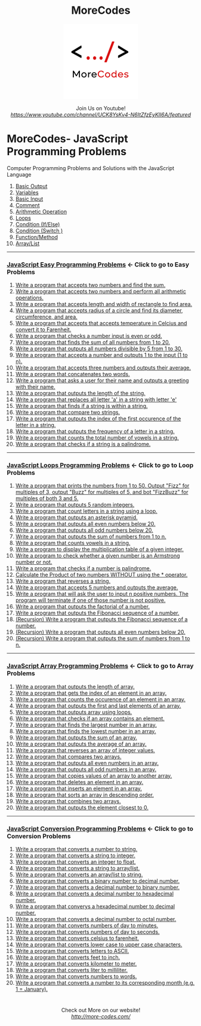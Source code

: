 <h1 align="center">MoreCodes</h1>
<p align="center"> 
  <img src="/morecodescir.png"/>
</p>

<p align="center">
Join Us on Youtube! <br/>
<i><u>https://www.youtube.com/channel/UCK8YsKv4-N6ItZfzEyKlI6A/featured</u></i>
</p>

#

# MoreCodes- JavaScript Programming Problems
Computer Programming Problems and Solutions with the JavaScript Language

1. <a href="https://github.com/ArjunAranetaCodes/MoreCodes-JavaScript/blob/master/Basics1.js" target="_blank">Basic Output</a>
2. <a href="https://github.com/ArjunAranetaCodes/MoreCodes-JavaScript/blob/master/Basics2.js" target="_blank">Variables</a>
3. <a href="https://github.com/ArjunAranetaCodes/MoreCodes-JavaScript/blob/master/Basics3.js" target="_blank">Basic Input</a>
4. <a href="https://github.com/ArjunAranetaCodes/MoreCodes-JavaScript/blob/master/Basics4.js" target="_blank">Comment</a>
5. <a href="https://github.com/ArjunAranetaCodes/MoreCodes-JavaScript/blob/master/Basics5.js" target="_blank">Arithmetic Operation</a>
6. <a href="https://github.com/ArjunAranetaCodes/MoreCodes-JavaScript/blob/master/Basics6.js" target="_blank">Loops</a>
7. <a href="https://github.com/ArjunAranetaCodes/MoreCodes-JavaScript/blob/master/Basics7.js" target="_blank">Condition (If/Else)</a>
8. <a href="https://github.com/ArjunAranetaCodes/MoreCodes-JavaScript/blob/master/Basics8.js" target="_blank">Condition (Switch )</a>
9. <a href="https://github.com/ArjunAranetaCodes/MoreCodes-JavaScript/blob/master/Basics9.js" target="_blank">Function/Method</a>
10. <a href="https://github.com/ArjunAranetaCodes/MoreCodes-JavaScript/blob/master/Basics10.js" target="_blank">Array/List</a>

- - - -
### [JavaScript Easy Programming Problems](Easy%20Problems) <- Click to go to Easy Problems

1. <a href="https://github.com/ArjunAranetaCodes/MoreCodes-JavaScript/blob/master/Easy%20Problems/problem1.js" target="_blank">Write a program that accepts two numbers and find the sum.</a>
2. <a href="https://github.com/ArjunAranetaCodes/MoreCodes-JavaScript/blob/master/Easy%20Problems/problem2.js" target="_blank">Write a program that accepts two numbers and perform all arithmetic operations.</a>
3. <a href="https://github.com/ArjunAranetaCodes/MoreCodes-JavaScript/blob/master/Easy%20Problems/problem3.js" target="_blank">Write a program that accepts length and width of rectangle to find area.</a>
4. <a href="https://github.com/ArjunAranetaCodes/MoreCodes-JavaScript/blob/master/Easy%20Problems/problem4.js" target="_blank">Write a program that accepts radius of a circle and find its diameter, circumference, and area.</a>
5. <a href="https://github.com/ArjunAranetaCodes/MoreCodes-JavaScript/blob/master/Easy%20Problems/problem5.js" target="_blank">Write a program that accepts that accepts temperature in Celcius and convert it to Farenheit.</a>
6. <a href="https://github.com/ArjunAranetaCodes/MoreCodes-JavaScript/blob/master/Easy%20Problems/problem6.js" target="_blank">Write a program that checks a number input is even or odd.</a>
7. <a href="https://github.com/ArjunAranetaCodes/MoreCodes-JavaScript/blob/master/Easy%20Problems/problem7.js" target="_blank">Write a program that finds the sum of all numbers from 1 to 20.</a>
8. <a href="https://github.com/ArjunAranetaCodes/MoreCodes-JavaScript/blob/master/Easy%20Problems/problem8.js" target="_blank">Write a program that outputs all numbers divisible by 5 from 1 to 30.</a>
9. <a href="https://github.com/ArjunAranetaCodes/MoreCodes-JavaScript/blob/master/Easy%20Problems/problem9.js" target="_blank">Write a program that accepts a number and outputs 1 to the input (1 to n).</a>
10. <a href="https://github.com/ArjunAranetaCodes/MoreCodes-JavaScript/blob/master/Easy%20Problems/problem10.js" target="_blank">Write a program that accepts three numbers and outputs their average.</a>
11. <a href="https://github.com/ArjunAranetaCodes/MoreCodes-JavaScript/blob/master/Easy%20Problems/problem11.js" target="_blank">Write a program that concatenates two words.</a>
12. <a href="https://github.com/ArjunAranetaCodes/MoreCodes-JavaScript/blob/master/Easy%20Problems/problem12.js" target="_blank">Write a program that asks a user for their name and outputs a greeting with their name.</a>
13. <a href="https://github.com/ArjunAranetaCodes/MoreCodes-JavaScript/blob/master/Easy%20Problems/problem13.js" target="_blank">Write a program that outputs the length of the string.</a>
14. <a href="https://github.com/ArjunAranetaCodes/MoreCodes-JavaScript/blob/master/Easy%20Problems/problem14.js" target="_blank">Write a program that replaces all letter 'a' in a string with letter 'e'</a>
15. <a href="https://github.com/ArjunAranetaCodes/MoreCodes-JavaScript/blob/master/Easy%20Problems/problem15.js" target="_blank">Write a program that finds if a string is within a string.</a>
16. <a href="https://github.com/ArjunAranetaCodes/MoreCodes-JavaScript/blob/master/Easy%20Problems/problem16.js" target="_blank">Write a program that compare two strings.</a>
17. <a href="https://github.com/ArjunAranetaCodes/MoreCodes-JavaScript/blob/master/Easy%20Problems/problem17.js" target="_blank">Write a program that outputs the index of the first occurence of the letter in a string.</a>
18. <a href="https://github.com/ArjunAranetaCodes/MoreCodes-JavaScript/blob/master/Easy%20Problems/problem18.js" target="_blank">Write a program that outputs the frequency of a letter in a string.</a>
19. <a href="https://github.com/ArjunAranetaCodes/MoreCodes-JavaScript/blob/master/Easy%20Problems/problem19.js" target="_blank">Write a program that counts the total number of vowels in a string.</a>
20. <a href="https://github.com/ArjunAranetaCodes/MoreCodes-JavaScript/blob/master/Easy%20Problems/problem20.js" target="_blank">Write a program that checks if a string is a palindrome.</a>

- - - -
### [JavaScript Loops Programming Problems](Loops/) <- Click to go to Loop Problems

1. <a href="https://github.com/ArjunAranetaCodes/MoreCodes-JavaScript/blob/master/Loops/problem1.js" target="_blank">Write a program that prints the numbers from 1 to 50. Output "Fizz" for multiples of 3, output "Buzz" for multiples of 5, and bot "FizzBuzz" for multiples of both 3 and 5.</a>
2. <a href="https://github.com/ArjunAranetaCodes/MoreCodes-JavaScript/blob/master/Loops/problem2.js" target="_blank">Write a program that outputs 5 random integers.</a>
3. <a href="https://github.com/ArjunAranetaCodes/MoreCodes-JavaScript/blob/master/Loops/problem3.js" target="_blank">Write a program that count letters in a string using a loop.</a>
4. <a href="https://github.com/ArjunAranetaCodes/MoreCodes-JavaScript/blob/master/Loops/problem4.js" target="_blank">Write a program that outputs an asterisk pyramid.</a>
5. <a href="https://github.com/ArjunAranetaCodes/MoreCodes-JavaScript/blob/master/Loops/problem5.js" target="_blank">Write a program that outputs all even numbers below 20.</a>
6. <a href="https://github.com/ArjunAranetaCodes/MoreCodes-JavaScript/blob/master/Loops/problem6.js" target="_blank">Write a program that outputs all odd numbers below 20.</a>
7. <a href="https://github.com/ArjunAranetaCodes/MoreCodes-JavaScript/blob/master/Loops/problem7.js" target="_blank">Write a program that outputs the sum of numbers from 1 to n.</a>
8. <a href="https://github.com/ArjunAranetaCodes/MoreCodes-JavaScript/blob/master/Loops/problem8.js" target="_blank">Write a program that counts vowels in a string.</a>
9. <a href="https://github.com/ArjunAranetaCodes/MoreCodes-JavaScript/blob/master/Loops/problem9.js" target="_blank">Write a program to display the multiplication table of a given integer.</a>
10. <a href="https://github.com/ArjunAranetaCodes/MoreCodes-JavaScript/blob/master/Loops/problem10.js" target="_blank">Write a program to check whether a given number is an Armstrong number or not.</a>
11. <a href="https://github.com/ArjunAranetaCodes/MoreCodes-JavaScript/blob/master/Loops/problem11.js" target="_blank">Write a program that checks if a number is palindrome.</a>
12. <a href="https://github.com/ArjunAranetaCodes/MoreCodes-JavaScript/blob/master/Loops/problem12.js" target="_blank">Calculate the Product of two numbers WITHOUT using the * operator.</a>
13. <a href="https://github.com/ArjunAranetaCodes/MoreCodes-JavaScript/blob/master/Loops/problem13.js" target="_blank">Write a program that reverses a string.</a>
14. <a href="https://github.com/ArjunAranetaCodes/MoreCodes-JavaScript/blob/master/Loops/problem14.js" target="_blank">Write a program that accepts 5 numbers and outputs the average.</a>
15. <a href="https://github.com/ArjunAranetaCodes/MoreCodes-JavaScript/blob/master/Loops/problem15.js" target="_blank">Write a program that will ask the user to input n positive numbers. The program will terminate if one of those number is not positive.</a>
16. <a href="https://github.com/ArjunAranetaCodes/MoreCodes-JavaScript/blob/master/Loops/problem16.js" target="_blank">Write a program that outputs the factorial of a number.</a>
17. <a href="https://github.com/ArjunAranetaCodes/MoreCodes-JavaScript/blob/master/Loops/problem17.js" target="_blank">Write a program that outputs the Fibonacci sequence of a number.</a>
18. <a href="https://github.com/ArjunAranetaCodes/MoreCodes-JavaScript/blob/master/Loops/problem18.js" target="_blank">(Recursion) Write a program that outputs the Fibonacci sequence of a number.</a>
19. <a href="https://github.com/ArjunAranetaCodes/MoreCodes-JavaScript/blob/master/Loops/problem19.js" target="_blank">(Recursion) Write a program that outputs all even numbers below 20.</a>
20. <a href="https://github.com/ArjunAranetaCodes/MoreCodes-JavaScript/blob/master/Loops/problem20.js" target="_blank">(Recursion) Write a program that outputs the sum of numbers from 1 to n.</a>

- - - -
### [JavaScript Array Programming Problems](Arrays/) <- Click to go to Array Problems

1. <a href="https://github.com/ArjunAranetaCodes/MoreCodes-JavaScript/blob/master/Arrays/problem1.js" target="_blank">Write a program that outputs the length of array.</a>
2. <a href="https://github.com/ArjunAranetaCodes/MoreCodes-JavaScript/blob/master/Arrays/problem2.js" target="_blank">Write a program that gets the index of an element in an array.</a>
3. <a href="https://github.com/ArjunAranetaCodes/MoreCodes-JavaScript/blob/master/Arrays/problem3.js" target="_blank">Write a program that counts the occurence of an element in an array.</a>
4. <a href="https://github.com/ArjunAranetaCodes/MoreCodes-JavaScript/blob/master/Arrays/problem4.js" target="_blank">Write a program that outputs the first and last elements of an array.</a>
5. <a href="https://github.com/ArjunAranetaCodes/MoreCodes-JavaScript/blob/master/Arrays/problem5.js" target="_blank">Write a program that outputs array using loops.</a>
6. <a href="https://github.com/ArjunAranetaCodes/MoreCodes-JavaScript/blob/master/Arrays/problem6.js" target="_blank">Write a program that checks if an array contains an element.</a>
7. <a href="https://github.com/ArjunAranetaCodes/MoreCodes-JavaScript/blob/master/Arrays/problem7.js" target="_blank">Write a program that finds the largest number in an array.</a>
8. <a href="https://github.com/ArjunAranetaCodes/MoreCodes-JavaScript/blob/master/Arrays/problem8.js" target="_blank">Write a program that finds the lowest number in an array.</a>
9. <a href="https://github.com/ArjunAranetaCodes/MoreCodes-JavaScript/blob/master/Arrays/problem9.js" target="_blank">Write a program that outputs the sum of an array.</a>
10. <a href="https://github.com/ArjunAranetaCodes/MoreCodes-JavaScript/blob/master/Arrays/problem10.js" target="_blank">Write a program that outputs the average of an array.</a>
11. <a href="https://github.com/ArjunAranetaCodes/MoreCodes-JavaScript/blob/master/Arrays/problem11.js" target="_blank">Write a program that reverses an array of integer values.</a>
12. <a href="https://github.com/ArjunAranetaCodes/MoreCodes-JavaScript/blob/master/Arrays/problem12.js" target="_blank">Write a program that compares two arrays.</a>
13. <a href="https://github.com/ArjunAranetaCodes/MoreCodes-JavaScript/blob/master/Arrays/problem13.js" target="_blank">Write a program that outputs all even numbers in an array.</a>
14. <a href="https://github.com/ArjunAranetaCodes/MoreCodes-JavaScript/blob/master/Arrays/problem14.js" target="_blank">Write a program that outputs all odd numbers in an array.</a>
15. <a href="https://github.com/ArjunAranetaCodes/MoreCodes-JavaScript/blob/master/Arrays/problem15.js" target="_blank">Write a program that copies values of an array to another array.</a>
16. <a href="https://github.com/ArjunAranetaCodes/MoreCodes-JavaScript/blob/master/Arrays/problem16.js" target="_blank">Write a program that deletes an element in an array.</a>
17. <a href="https://github.com/ArjunAranetaCodes/MoreCodes-JavaScript/blob/master/Arrays/problem17.js" target="_blank">Write a program that inserts an element in an array.</a>
18. <a href="https://github.com/ArjunAranetaCodes/MoreCodes-JavaScript/blob/master/Arrays/problem18.js" target="_blank">Write a program that sorts an array in descending order.</a>
19. <a href="https://github.com/ArjunAranetaCodes/MoreCodes-JavaScript/blob/master/Arrays/problem19.js" target="_blank">Write a program that combines two arrays.</a>
20. <a href="https://github.com/ArjunAranetaCodes/MoreCodes-JavaScript/blob/master/Arrays/problem20.js" target="_blank">Write a program that outputs the element closest to 0.</a>

- - - - 
###  [JavaScript Conversion Programming Problems](Conversions/) <- Click to go to Conversion Problems

1. <a href="https://github.com/ArjunAranetaCodes/MoreCodes-JavaScript/blob/master/Conversions/problem1.js" target="_blank">Write a program that converts a number to string.</a>
2. <a href="https://github.com/ArjunAranetaCodes/MoreCodes-JavaScript/blob/master/Conversions/problem2.js" target="_blank">Write a program that converts a string to integer.</a>
3. <a href="https://github.com/ArjunAranetaCodes/MoreCodes-JavaScript/blob/master/Conversions/problem3.js" target="_blank">Write a program that converts an integer to float.</a>
4. <a href="https://github.com/ArjunAranetaCodes/MoreCodes-JavaScript/blob/master/Conversions/problem4.js" target="_blank">Write a program that converts a string to array/list.</a>
5. <a href="https://github.com/ArjunAranetaCodes/MoreCodes-JavaScript/blob/master/Conversions/problem5.js" target="_blank">Write a program that converts an array/list to string.</a>
6. <a href="https://github.com/ArjunAranetaCodes/MoreCodes-JavaScript/blob/master/Conversions/problem6.js" target="_blank">Write a program that converts a binary number to decimal number.</a>
7. <a href="https://github.com/ArjunAranetaCodes/MoreCodes-JavaScript/blob/master/Conversions/problem7.js" target="_blank">Write a program that converts a decimal number to binary number.</a>
8. <a href="https://github.com/ArjunAranetaCodes/MoreCodes-JavaScript/blob/master/Conversions/problem8.js" target="_blank">Write a program that converts a decimal number to hexadecimal number.</a>
9. <a href="https://github.com/ArjunAranetaCodes/MoreCodes-JavaScript/blob/master/Conversions/problem9.js" target="_blank">Write a program that converys a hexadecimal number to decimal number.</a>
10. <a href="https://github.com/ArjunAranetaCodes/MoreCodes-JavaScript/blob/master/Conversions/problem10.js" target="_blank">Write a program that converts a decimal number to octal number.</a>
11. <a href="https://github.com/ArjunAranetaCodes/MoreCodes-JavaScript/blob/master/Conversions/problem11.js" target="_blank">Write a program that converts numbers of day to minutes.</a>
12. <a href="https://github.com/ArjunAranetaCodes/MoreCodes-JavaScript/blob/master/Conversions/problem12.js" target="_blank">Write a program that converts numbers of day to seconds.</a>
13. <a href="https://github.com/ArjunAranetaCodes/MoreCodes-JavaScript/blob/master/Conversions/problem13.js" target="_blank">Write a program that converts celsius to farenheit.</a>
14. <a href="https://github.com/ArjunAranetaCodes/MoreCodes-JavaScript/blob/master/Conversions/problem14.js" target="_blank">Write a program that converts lower case to upper case characters.</a>
15. <a href="https://github.com/ArjunAranetaCodes/MoreCodes-JavaScript/blob/master/Conversions/problem15.js" target="_blank">Write a program that converts letters to ASCII.</a>
16. <a href="https://github.com/ArjunAranetaCodes/MoreCodes-JavaScript/blob/master/Conversions/problem16.js" target="_blank">Write a program that converts feet to inch.</a>
17. <a href="https://github.com/ArjunAranetaCodes/MoreCodes-JavaScript/blob/master/Conversions/problem17.js" target="_blank">Write a program that converts kilometer to meter.</a>
18. <a href="https://github.com/ArjunAranetaCodes/MoreCodes-JavaScript/blob/master/Conversions/problem18.js" target="_blank">Write a program that converts liter to milliliter.</a>
19. <a href="https://github.com/ArjunAranetaCodes/MoreCodes-JavaScript/blob/master/Conversions/problem19.js" target="_blank">Write a program that converts numbers to words.</a>
20. <a href="https://github.com/ArjunAranetaCodes/MoreCodes-JavaScript/blob/master/Conversions/problem20.js" target="_blank">Write a program that converts a number to its corresponding month (e.g. 1 = January).</a>

#

<p align="center">
Check out More on our website! <br/>
<i><u>http://more-codes.com/</u></i>
</p>
